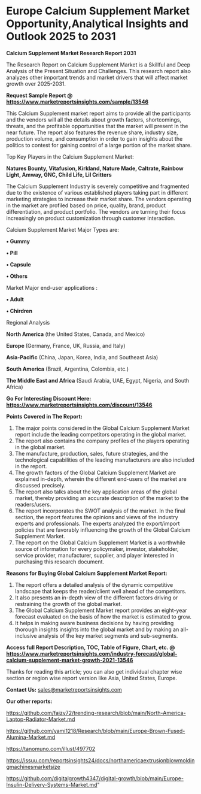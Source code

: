 # Europe Calcium Supplement Market Opportunity,Analytical Insights and Outlook 2025 to 2031

<strong>Calcium Supplement Market Research Report 2031</strong>

The Research Report on Calcium Supplement Market is a Skillful and Deep Analysis of the Present Situation and Challenges. This research report also analyzes other important trends and market drivers that will affect market growth over 2025-2031.

<strong>Request Sample Report @ <a href=https://www.marketreportsinsights.com/sample/13546>https://www.marketreportsinsights.com/sample/13546</a></strong>

This Calcium Supplement market report aims to provide all the participants and the vendors will all the details about growth factors, shortcomings, threats, and the profitable opportunities that the market will present in the near future. The report also features the revenue share, industry size, production volume, and consumption in order to gain insights about the politics to contest for gaining control of a large portion of the market share.

Top Key Players in the Calcium Supplement Market:

<strong>Natures Bounty, Vitafusion, Kirkland, Nature Made, Caltrate, Rainbow Light, Amway, GNC, Child Life, Lil Critters</strong>

The Calcium Supplement Industry is severely competitive and fragmented due to the existence of various established players taking part in different marketing strategies to increase their market share. The vendors operating in the market are profiled based on price, quality, brand, product differentiation, and product portfolio. The vendors are turning their focus increasingly on product customization through customer interaction.

Calcium Supplement Market Major Types are:

<strong>• Gummy

• Pill

• Capsule

• Others</strong>

Market Major end-user applications :

<strong>• Adult

• Chirdren</strong>

Regional Analysis

</u><strong><b>North America</b></strong> (the United States, Canada, and Mexico)

<strong><b>Europe </b></strong>(Germany, France, UK, Russia, and Italy)

<strong><b>Asia-Pacific</b></strong> (China, Japan, Korea, India, and Southeast Asia)

<strong><b>South America</b></strong> (Brazil, Argentina, Colombia, etc.)

<strong><b>The Middle East and Africa</b></strong> (Saudi Arabia, UAE, Egypt, Nigeria, and South Africa)

<strong>Go For Interesting Discount Here: <a href=https://www.marketreportsinsights.com/discount/13546>https://www.marketreportsinsights.com/discount/13546</a></strong>

<strong>Points Covered in The Report:</strong>
<ol>
  <li>The major points considered in the Global Calcium Supplement Market report include the leading competitors operating in the global market.</li>
  <li>The report also contains the company profiles of the players operating in the global market.</li>
  <li>The manufacture, production, sales, future strategies, and the technological capabilities of the leading manufacturers are also included in the report.</li>
  <li>The growth factors of the Global Calcium Supplement Market are explained in-depth, wherein the different end-users of the market are discussed precisely.</li>
  <li>The report also talks about the key application areas of the global market, thereby providing an accurate description of the market to the readers/users.</li>
  <li>The report incorporates the SWOT analysis of the market. In the final section, the report features the opinions and views of the industry experts and professionals. The experts analyzed the export/import policies that are favorably influencing the growth of the Global Calcium Supplement Market.</li>
  <li>The report on the Global Calcium Supplement Market is a worthwhile source of information for every policymaker, investor, stakeholder, service provider, manufacturer, supplier, and player interested in purchasing this research document.</li>
</ol>
<strong>Reasons for Buying Global Calcium Supplement Market Report:</strong>

<ol>
  <li>The report offers a detailed analysis of the dynamic competitive landscape that keeps the reader/client well ahead of the competitors.</li>
  <li>It also presents an in-depth view of the different factors driving or restraining the growth of the global market.</li>
  <li>The Global Calcium Supplement Market report provides an eight-year forecast evaluated on the basis of how the market is estimated to grow.</li>
  <li>It helps in making aware business decisions by having providing thorough insights insights into the global market and by making an all-inclusive analysis of the key market segments and sub-segments.</li>
</ol>
<strong>Access full Report Description, TOC, Table of Figure, Chart, etc. @ <a href=https://www.marketreportsinsights.com/industry-forecast/global-calcium-supplement-market-growth-2021-13546>https://www.marketreportsinsights.com/industry-forecast/global-calcium-supplement-market-growth-2021-13546</a></strong>


Thanks for reading this article; you can also get individual chapter wise section or region wise report version like Asia, United States, Europe.

<strong>Contact Us:</strong>
sales@marketreportsinsights.com

<strong>Our other reports:</strong>

<a href=https://github.com/faizy72/trending-research/blob/main/North-America-Laptop-Radiator-Market.md>https://github.com/faizy72/trending-research/blob/main/North-America-Laptop-Radiator-Market.md</a>

<a href=https://github.com/yami1218/Research/blob/main/Europe-Brown-Fused-Alumina-Market.md>https://github.com/yami1218/Research/blob/main/Europe-Brown-Fused-Alumina-Market.md</a>

<a href=https://tanomuno.com/illust/497702>https://tanomuno.com/illust/497702</a>

<a href=https://issuu.com/reportsinsights24/docs/northamericaextrusionblowmoldingmachinesmarketsize>https://issuu.com/reportsinsights24/docs/northamericaextrusionblowmoldingmachinesmarketsize</a>

<a href=https://github.com/digitalgrowth4347/digital-growth/blob/main/Europe-Insulin-Delivery-Systems-Market.md>https://github.com/digitalgrowth4347/digital-growth/blob/main/Europe-Insulin-Delivery-Systems-Market.md</a>"
